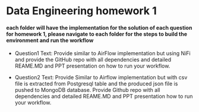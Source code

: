 # Data Engineering homework 1
#### each folder will have the implementation for the solution of each question for homework 1, please navigate to each folder for the steps to build the environment and run the workflow

- Question1 Text:
    Provide similar to AirFlow implementation but using NiFi and provide the GitHub repo with all dependencies and detailed REAME.MD and PPT presentation on how to run your workflow.

- Question2 Text:
    Provide Similar to Airflow implementation but with csv file is extracted from Postgresql table and the produced json file is pushed to MongoDB database. Provide Github repo with all dependencies and detailed REAME.MD and PPT presentation how to run your workflow.